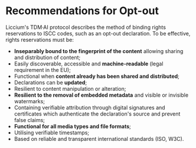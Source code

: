 # Recommendations for Opt-out

Liccium's TDM·AI protocol describes the method of binding rights reservations to ISCC codes, such as an opt-out declaration. To be effective, rights reservations must be:

* **Inseparably bound to the fingerprint of the content** allowing sharing and distribution of content;
* Easily discoverable, accessible and **machine-readable** (legal requirement in the EU);
* Functional when **content already has been shared and distributed**;
* Declarations can be **updated**;
* Resilient to content manipulation or alteration;
* **Resilient to the removal of embedded metadata** and visible or invisible watermarks;
* Containing verifiable attribution through digital signatures and certificates which authenticate the declaration's source and prevent false claims;&#x20;
* **Functional for all media types and file formats**;
* Utilising verifiable timestamps;
* Based on reliable and transparent international standards (ISO, W3C).
